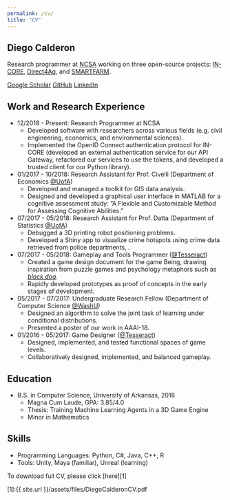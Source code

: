 ```yaml
---
permalink: /cv/
title: "CV"
---
```

## Diego Calderon 
Research programmer at [NCSA](https://www.ncsa.illinois.edu/) working on three open-source projects: [IN-CORE](https://incore.ncsa.illinois.edu/), 
[Direct4Ag](https://github.com/Direct4Ag/frontend), and [SMARTFARM](https://www.ncsa.illinois.edu/research/project-highlights/smartfarm/).

<i class="fa fa-graduation-cap"></i> [Google Scholar](https://scholar.google.com/citations?user=uiWCtzcAAAAJ&hl=en&oi=ao)
<i class="fab fa-fw fa-github"></i> [GitHub](https://github.com/calderondiego)
<i class="fab fa-fw fa-linkedin-in"></i> [LinkedIn](https://www.linkedin.com/in/diego-calderon-82a2b911a/)

## Work and Research Experience
* 12/2018 - Present: Research Programmer at NCSA
    * Developed software with researchers across various fields (e.g. civil engineering, economics, and environmental
      sciences).
    * Implemented the OpenID Connect authentication protocol for IN-CORE (developed an external authentication
      service for our API Gateway, refactored our services to use the tokens, and developed a trusted client
      for our Python library).
* 01/2017 - 10/2018: Research Assistant for Prof. Civelli (Department of Economics [@UofA](https://sites.google.com/view/andrea-civelli/home))
    * Developed and managed a toolkit for GIS data analysis.
    * Designed and developed a graphical user interface in MATLAB for a cognitive assessment study: ”A Flexible
      and Customizable Method for Assessing Cognitive Abilities.”
* 07/2017 - 05/2018: Research Assistant for Prof. Datta (Department of Statistics [@UofA](https://jyotishkadatta.wordpress.com/))
    * Debugged a 3D printing robot positioning problems.
    * Developed a Shiny app to visualize crime hotspots using crime data retrieved from police departments, .
* 07/2017 - 05/2018: Gameplay and Tools Programmer ([@Tesseract](http://tesseract.uark.edu/))
    * Created a game design document for the game Being, drawing inspiration from puzzle games and psychology
      metaphors such as [<em>black dog</em>](https://www.youtube.com/watch?v=XiCrniLQGYc).
    * Rapidly developed prototypes as proof of concepts in the early stages of development.
* 05/2017 - 07/2017: Undergraduate Research Fellow (Department of Computer Science [@WashU](https://www.cse.wustl.edu/~bjuba/))
    * Designed an algorithm to solve the joint task of learning under conditional distributions.
    * Presented a poster of our work in AAAI-18.
* 01/2016 - 05/2017: Game Designer ([@Tesseract](http://tesseract.uark.edu/))
    * Designed, implemented, and tested functional spaces of game levels.
    * Collaboratively designed, implemented, and balanced gameplay.

    
## Education
* B.S. in Computer Science, University of Arkansas, 2018
    * Magna Cum Laude, GPA: 3.85/4.0
    * Thesis: Training Machine Learning Agents in a 3D Game Engine
    * Minor in Mathematics

## Skills 
* Programming Languages: Python, C#, Java, C++, R
* Tools: Unity, Maya (familiar), Unreal (learning)


To download full CV, please click [here][1]

[1]:{{ site.url }}/assets/files/DiegoCalderonCV.pdf